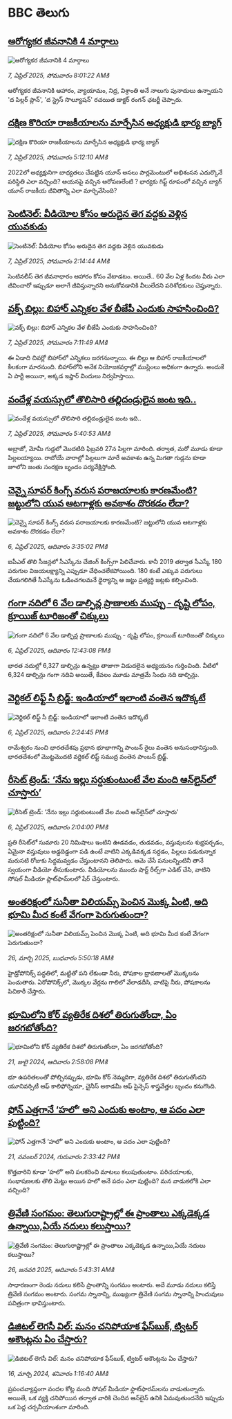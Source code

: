 # BBC తెలుగు## [ఆరోగ్యకర జీవనానికి 4 మార్గాలు](https://www.bbc.com/telugu/articles/cr5d35j2er3o?at_campaign=githubrss)![ఆరోగ్యకర జీవనానికి 4 మార్గాలు](https://ichef.bbci.co.uk/ace/standard/240/cpsprodpb/4c8d/live/f71f0390-137d-11f0-b234-07dc7691c360.jpg)_7, ఏప్రిల్ 2025, సోమవారం 8:01:22 AMకి_ఆరోగ్యకర జీవనానికి ఆహారం, వ్యాయామం, నిద్ర, విశ్రాంతి అనే నాలుగు పునాదులు ఉన్నాయని 'ద పిల్లర్ ప్లాన్', 'ద స్ట్రెస్ సొల్యూషన్' రచయిత డాక్టర్ రంగన్ ఛటర్జీ చెప్పారు.## [దక్షిణ కొరియా రాజకీయాలను మార్చేసిన అధ్యక్షుడి భార్య బ్యాగ్](https://www.bbc.com/telugu/articles/cm25lqvz2jjo?at_campaign=githubrss)![దక్షిణ కొరియా రాజకీయాలను మార్చేసిన అధ్యక్షుడి భార్య బ్యాగ్](https://ichef.bbci.co.uk/ace/standard/240/cpsprodpb/583a/live/1c41eba0-11f4-11f0-ba12-8d27eb561761.jpg)_7, ఏప్రిల్ 2025, సోమవారం 5:12:10 AMకి_2022లో అధ్యక్షునిగా బాధ్యతలు చేపట్టిన యూన్ అసలు పార్లమెంటులో అభిశంసన ఎదుర్కొనే పరిస్థితి ఎలా వచ్చింది? ఆయనపై వచ్చిన ఆరోపణలేంటి ? భార్యకు గిఫ్ట్ రూపంలో వచ్చిన బ్యాగ్ యూన్ రాజకీయ జీవితాన్ని ఎలా మార్చివేసింది?## [సెంటినెల్: వీడియోల కోసం అరుదైన తెగ వద్దకు వెళ్లిన యువకుడు](https://www.bbc.com/telugu/articles/c8epd1n88kro?at_campaign=githubrss)![సెంటినెల్: వీడియోల కోసం అరుదైన తెగ వద్దకు వెళ్లిన యువకుడు](https://ichef.bbci.co.uk/ace/standard/240/cpsprodpb/8f59/live/ad3e0580-12bc-11f0-b234-07dc7691c360.jpg)_7, ఏప్రిల్ 2025, సోమవారం 2:14:44 AMకి_సెంటినలీస్ తెగ జీవనాధారం ఆహారం కోసం వేటాడటం. అయితే.. 60 వేల ఏళ్ల కిందట వీరు ఎలా జీవించారో ఇప్పుడూ అలాగే జీవిస్తున్నారని అనుకోవడానికి వీలులేదని  పరిశోధకులు చెప్తున్నారు.## [వక్ఫ్ బిల్లు: బిహార్ ఎన్నికల వేళ బీజేపీ ఎందుకు సాహసించింది?](https://www.bbc.com/telugu/articles/cly8k100z0mo?at_campaign=githubrss)![వక్ఫ్ బిల్లు: బిహార్ ఎన్నికల వేళ బీజేపీ ఎందుకు సాహసించింది?](https://ichef.bbci.co.uk/ace/standard/240/cpsprodpb/b7c4/live/5ff020c0-12f7-11f0-8bc5-d317b6dd5c85.jpg)_7, ఏప్రిల్ 2025, సోమవారం 7:11:49 AMకి_ఈ ఏడాది చివర్లో బిహార్‌లో ఎన్నికలు జరగనున్నాయి. ఈ బిల్లు ఆ బిహార్ రాజకీయాలలో కీలకంగా మారనుంది. బిహార్‌లోని అనేక నియోజకవర్గాల్లో ముస్లింలు అధికంగా ఉన్నారు. అందుకే ఏ పార్టీ అయినా, అక్కడ ఇఫ్తార్ విందులు నిర్వహిస్తాయి.## [వందేళ్ల వయస్సులో తొలిసారి తల్లిదండ్రులైన జంట ఇది..](https://www.bbc.com/telugu/articles/cjewx5zv4ydo?at_campaign=githubrss)![వందేళ్ల వయస్సులో తొలిసారి తల్లిదండ్రులైన జంట ఇది..](https://ichef.bbci.co.uk/ace/standard/240/cpsprodpb/c074/live/eb62b900-135c-11f0-ba12-8d27eb561761.jpg)_7, ఏప్రిల్ 2025, సోమవారం 5:40:53 AMకి_అబ్రాజో, మోమీ గుడ్లలో మొదటిది ఫిబ్రవరి 27న పిల్లగా మారింది. తర్వాత, మరో మూడు కూడా పిల్లలయ్యాయి. రాబోయే వారాల్లో పిల్లలుగా మారే అవకాశం ఉన్న మిగతా గుడ్లను కూడా జూలోని జంతు సంరక్షణ బృందం పర్యవేక్షిస్తోంది.## [చెన్నై సూపర్ కింగ్స్‌ వరుస పరాజయాలకు కారణమేంటి? జట్టులోని యువ ఆటగాళ్లకు అవకాశం దొరకడం లేదా?](https://www.bbc.com/telugu/articles/cwy7pdvenvxo?at_campaign=githubrss)![చెన్నై సూపర్ కింగ్స్‌ వరుస పరాజయాలకు కారణమేంటి? జట్టులోని యువ ఆటగాళ్లకు అవకాశం దొరకడం లేదా?](https://ichef.bbci.co.uk/ace/standard/240/cpsprodpb/076b/live/38387410-12c0-11f0-ba12-8d27eb561761.jpg)_6, ఏప్రిల్ 2025, ఆదివారం 3:35:02 PMకి_ఐపీఎల్ తొలి సీజన్లలో సీఎస్కేను చేజింగ్ కింగ్స్‌గా పిలిచేవారు. కానీ 2019 తర్వాత సీఎస్కే 180 పరుగుల విజయలక్ష్యాన్ని ఎప్పుడూ చేధించలేకపోయింది. 180 కంటే ఎక్కువ పరుగులు చేయగలిగితే సీఎస్కేను ఓడించగలమనే ధైర్యాన్ని ఆ జట్టు ప్రత్యర్థి జట్లకు కల్పించింది.## [గంగా నదిలో 6 వేల డాల్ఫిన్ల ప్రాణాలకు ముప్పు - దృష్టి లోపం, క్రూయిజ్ టూరిజం‌తో చిక్కులు](https://www.bbc.com/telugu/articles/c5ygv9dpd6po?at_campaign=githubrss)![గంగా నదిలో 6 వేల డాల్ఫిన్ల ప్రాణాలకు ముప్పు - దృష్టి లోపం, క్రూయిజ్ టూరిజం‌తో చిక్కులు](https://ichef.bbci.co.uk/ace/standard/240/cpsprodpb/fb77/live/0b3a9140-12df-11f0-b182-81b971f8bd66.jpg)_6, ఏప్రిల్ 2025, ఆదివారం 12:43:08 PMకి_భారత నదుల్లో 6,327 డాల్ఫిన్లు ఉన్నట్లు తాజాగా విడుదలైన అధ్యయనం గుర్తించింది. వీటిలో 6,324 డాల్ఫిన్లు గంగా నదివి అయితే, కేవలం మూడు మాత్రమే సింధు నది డాల్ఫిన్లు.## [వెర్టికల్ లిఫ్ట్ సీ బ్రిడ్జ్: ఇండియాలో ఇలాంటి వంతెన ఇదొక్కటే](https://www.bbc.com/telugu/articles/c62xqnz1e6jo?at_campaign=githubrss)![వెర్టికల్ లిఫ్ట్ సీ బ్రిడ్జ్: ఇండియాలో ఇలాంటి వంతెన ఇదొక్కటే](https://ichef.bbci.co.uk/ace/standard/240/cpsprodpb/cdab/live/8a312420-12f1-11f0-b234-07dc7691c360.jpg)_6, ఏప్రిల్ 2025, ఆదివారం 2:24:45 PMకి_రామేశ్వరం నుంచి భారతదేశపు ప్రధాన భూభాగాన్ని పాంబన్ రైలు వంతెన అనుసంధానిస్తుంది.
భారతదేశంలో మొట్టమొదటి వర్టికల్ లిఫ్ట్ సముద్ర వంతెన పాంబన్ బ్రిడ్జ్.## [రీసెట్ ట్రెండ్: ‘నేను ఇల్లు సర్దుకుంటుంటే వేల మంది ఆన్‌లైన్‌లో చూస్తారు’](https://www.bbc.com/telugu/articles/cn0519zyx2ko?at_campaign=githubrss)![రీసెట్ ట్రెండ్: ‘నేను ఇల్లు సర్దుకుంటుంటే వేల మంది ఆన్‌లైన్‌లో చూస్తారు’](https://ichef.bbci.co.uk/ace/standard/240/cpsprodpb/ab79/live/e3559cc0-12d8-11f0-b234-07dc7691c360.jpg)_6, ఏప్రిల్ 2025, ఆదివారం 2:04:00 PMకి_ప్రతి రీసెట్‌లో సుమారు 20 నిమిషాలు ఇంటిని ఊడవడం, తుడవడం, వస్తువులను శుభ్రపర్చడం, ఏమైనా వస్తువులు అడ్డదిడ్డంగా పడి ఉంటే వాటిని ఎక్కడివక్కడ సర్దడం, పిల్లలు పడుకున్నాక మరుసటి రోజుకు సిద్ధమవ్వడం చేస్తుంటానని తెలిపారు.
ఆమె చేసే పనులన్నింటినీ తానే స్వయంగా వీడియో తీసుకుంటారు. వీడియోలను ముందు షార్ట్ రీల్స్‌గా ఎడిట్ చేసి, వాటిని సోషల్ మీడియా ప్లాట్‌ఫామ్‌లలో షేర్ చేస్తుంటారు.## [అంతరిక్షంలో సునీతా విలియమ్స్ పెంచిన మొక్క ఏంటి, అది భూమి మీద కంటే వేగంగా పెరుగుతుందా?](https://www.bbc.com/telugu/articles/c1mn43gmj39o?at_campaign=githubrss)![అంతరిక్షంలో సునీతా విలియమ్స్ పెంచిన మొక్క ఏంటి, అది భూమి మీద కంటే వేగంగా పెరుగుతుందా?](https://ichef.bbci.co.uk/ace/standard/240/cpsprodpb/931a/live/71e4f570-0966-11f0-94d4-6f954f5dcfa3.jpg)_26, మార్చి 2025, బుధవారం 5:50:18 AMకి_హైడ్రోపోనిక్స్‌ పద్ధతిలో, మట్టితో పని లేకుండా నీరు, పోషకాల ద్రావణాలతో మొక్కలను పెంచుతారు. ఏరోపోనిక్స్‌లో, మొక్కల వేర్లను గాలిలో వేలాడదీసి, వాటిపై నీరు, పోషకాలను పిచికారీ చేస్తారు.## [భూమిలోని కోర్ వ్యతిరేక దిశలో తిరుగుతోందా, ఏం జరగబోతోంది?](https://www.bbc.com/telugu/articles/crgr7rnd7g4o?at_campaign=githubrss)![భూమిలోని కోర్ వ్యతిరేక దిశలో తిరుగుతోందా, ఏం జరగబోతోంది?](https://ichef.bbci.co.uk/ace/standard/240/cpsprodpb/cc28/live/4457bc00-3ec3-11ef-b2f4-77406157b906.jpg)_21, జులై 2024, ఆదివారం 2:58:08 PMకి_భూ ఉపరితలంతో పోల్చినప్పుడు, భూమి కోర్ నెమ్మదిగా, వ్యతిరేక దిశలో తిరుగుతోందని యూనివర్సిటీ ఆఫ్ కాలిఫోర్నియా, చైనీస్ అకాడమీ ఆఫ్ సైన్సెస్‌ శాస్త్రవేత్తల బృందం కనుగొంది.## [ఫోన్ ఎత్తగానే ‘హలో’ అని ఎందుకు అంటాం, ఆ పదం ఎలా పుట్టింది?](https://www.bbc.com/telugu/articles/cgj7x7gdjq4o?at_campaign=githubrss)![ఫోన్ ఎత్తగానే ‘హలో’ అని ఎందుకు అంటాం, ఆ పదం ఎలా పుట్టింది?](https://ichef.bbci.co.uk/ace/standard/240/cpsprodpb/0618/live/7a20ebb0-a807-11ef-b21e-5359bd56d02f.jpg)_21, నవంబర్ 2024, గురువారం 2:33:42 PMకి_కొత్తవారిని కూడా ‘హలో’ అని పలకరించి మాటలు కలుపుతుంటాం.  పరిచయాలకు, సంభాషణలకు తొలి మెట్టు అయిన హలో అనే పదం ఎలా పుట్టింది? మన వాడుకలోకి ఎలా వచ్చింది?## [త్రివేణి సంగమం: తెలుగురాష్ట్రాల్లో ఈ ప్రాంతాలు ఎక్కడెక్కడ ఉన్నాయి,ఏయే నదులు కలుస్తాయి? ](https://www.bbc.com/telugu/articles/cz7elrr17jeo?at_campaign=githubrss)![త్రివేణి సంగమం: తెలుగురాష్ట్రాల్లో ఈ ప్రాంతాలు ఎక్కడెక్కడ ఉన్నాయి,ఏయే నదులు కలుస్తాయి? ](https://ichef.bbci.co.uk/ace/standard/240/cpsprodpb/9dad/live/7f50e780-da42-11ef-a37f-eba91255dc3d.jpg)_26, జనవరి 2025, ఆదివారం 5:43:31 AMకి_సాధారణంగా రెండు నదులు కలిసే ప్రాంతాన్ని సంగమం అంటారు. అదే మూడు నదులు కలిస్తే త్రివేణి సంగమం అంటారు. సంగమ స్నానాన్ని, ముఖ్యంగా త్రివేణి సంగమ స్నానాన్ని హిందువులు పవిత్రంగా భావిస్తుంటారు.## [డిజిటల్ లెగసీ విల్: మనం చనిపోయాక ఫేస్‌బుక్, ట్విటర్‌ అకౌంట్లను ఏం చేస్తారు?](https://www.bbc.com/telugu/articles/cx0zl1qeyq2o?at_campaign=githubrss)![డిజిటల్ లెగసీ విల్: మనం చనిపోయాక ఫేస్‌బుక్, ట్విటర్‌ అకౌంట్లను ఏం చేస్తారు?](https://ichef.bbci.co.uk/ace/standard/240/cpsprodpb/bea2/live/2323ffd0-e2d4-11ee-9410-0f893255c2a0.jpg)_16, మార్చి 2024, శనివారం 1:16:40 AMకి_ప్రపంచవ్యాప్తంగా వందల కోట్ల మంది సోషల్ మీడియా ఫ్లాట్‌ఫారమ్‌లను వాడుతున్నారు. అయితే, ఒక వ్యక్తి చనిపోయిన తర్వాత వారికి చెందిన ఆన్‌లైన్ ఉనికి ఏమవుతుందనేది ఇప్పుడు ఒక పెద్ద చర్చనీయాంశంగా మారింది.